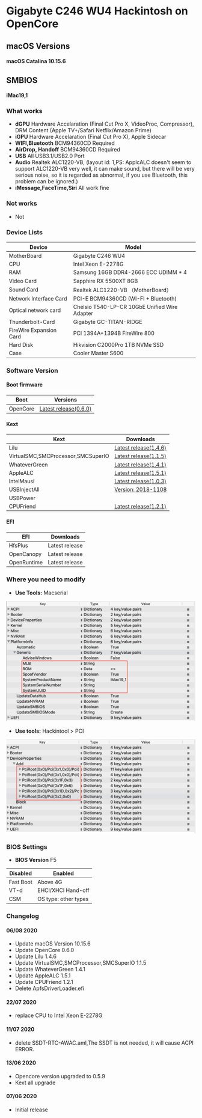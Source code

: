 # Gigabyte C246 WU4 Hackintosh on OpenCore

## macOS Versions
#### macOS Catalina 10.15.6

## SMBIOS
#### iMac19,1

### What works
- **dGPU** Hardware Accelaration (Final Cut Pro X, VideoProc, Compressor), DRM Content (Apple TV+/Safari Netflix/Amazon Prime)
- **iGPU** Hardware Accelaration (Final Cut Pro X), Apple Sidecar
- **WIFI,Bluetooth** BCM94360CD Required
- **AirDrop, Handoff** BCM94360CD Required
- **USB** All USB3.1/USB2.0 Port
- **Audio** Realtek ALC1220-VB, (layout id: 1,PS: ApplcALC doesn't seem to support ALC1220-VB very well, it can make sound, but there will be very serious noise, so it is regarded as abnormal, if you use Bluetooth, this problem can be ignored.)
- **iMessage,FaceTime,Siri** All work fine

### Not works
- Not

### Device Lists
| Device | Model |
|----|----|
| MotherBoard | Gigabyte C246 WU4 |
| CPU | Intel Xeon E-2278G |
| RAM | Samsung 16GB DDR4-2666 ECC UDIMM * 4 |
| Video Card | Sapphire RX 5500XT 8GB |
| Sound Card | Realtek ALC1220-VB （MotherBoard）|
| Network Interface Card | PCI-E BCM94360CD (WI-FI + Bluetooth) |
| Optical network card | Chelsio T540-LP-CR 10GbE Unified Wire Adapter |
| Thunderbolt-Card | Gigabyte GC-TITAN-RIDGE |
| FireWire Expansion Card | PCI 1394A+1394B FireWire 800 |
| Hard Disk | Hikvision C2000Pro 1TB NVMe SSD |
| Case | Cooler Master S600 |

### Software Version
#### Boot firmware
| Boot  | Versions |
|----|----|
| OpenCore | [Latest release(0.6.0)](https://github.com/acidanthera/OpenCorePkg) |

#### Kext
| Kext | Downloads |
|----|----|
| Lilu | [Latest release(1.4.6)](https://github.com/acidanthera/Lilu) |
| VirtualSMC,SMCProcessor,SMCSuperIO| [Latest release(1.1.5)](https://github.com/acidanthera/VirtualSMC) |
| WhateverGreen | [Latest release(1.4.1)](https://github.com/acidanthera/WhateverGreen) |
| AppleALC | [Latest release(1.5.1)](https://github.com/acidanthera/AppleALC) |
| IntelMausi | [Latest release(1.0.3)](https://github.com/acidanthera/IntelMausi) |
| USBInjectAll | [Version: 2018-1108](https://bitbucket.org/RehabMan/os-x-usb-inject-all/downloads/?tab=downloads) |
| USBPower | |
| CPUFriend | [Latest release(1.2.1)](https://github.com/acidanthera/CPUFriend) |

#### EFI
| EFI | Downloads |
|----|----|
| HfsPlus | Latest release |
| OpenCanopy | Latest release |
| OpenRuntime | Latest release |


### Where you need to modify

- **Use Tools:** Macserial

![Where you need to modify](https://github.com/SeonMe/Gigabyte-C246-WU4-Hackintosh-OC/raw/master/Images/1.png)

- **Use tools:** Hackintool > PCI

![DeviceProperties_Edit](https://github.com/SeonMe/Gigabyte-C246-WU4-Hackintosh-OC/raw/master/Images/2.png)

### BIOS Settings
- **BIOS Version** F5

| Disabled | Enabled |
|----|----|
| Fast Boot | Above 4G |
| VT-d | EHCI/XHCI Hand-off |
| CSM | OS type: other types |
### Changelog

#### 06/08 2020
* Update macOS Version 10.15.6
* Update OpenCore 0.6.0
* Update Lilu 1.4.6
* Update VirtualSMC,SMCProcessor,SMCSuperIO 1.1.5
* Update WhateverGreen 1.4.1
* Update AppleALC 1.5.1
* Update CPUFriend 1.2.1
* Delete ApfsDriverLoader.efi

#### 22/07 2020
* replace CPU to Intel Xeon E-2278G

#### 11/07 2020
* delete SSDT-RTC-AWAC.aml,The SSDT is not needed, it will cause ACPI ERROR.

#### 13/06 2020
* Opencore version upgraded to 0.5.9
* Kext all upgrade

#### 07/06 2020
* Initial release

